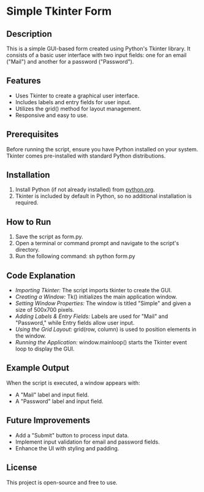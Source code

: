 # Simple Tkinter Form

## Description
This is a simple GUI-based form created using Python's Tkinter library. It consists of a basic user interface with two input fields: one for an email ("Mail") and another for a password ("Password").

## Features
- Uses Tkinter to create a graphical user interface.
- Includes labels and entry fields for user input.
- Utilizes the grid() method for layout management.
- Responsive and easy to use.

## Prerequisites
Before running the script, ensure you have Python installed on your system. Tkinter comes pre-installed with standard Python distributions.

## Installation
1. Install Python (if not already installed) from [python.org](https://www.python.org/).
2. Tkinter is included by default in Python, so no additional installation is required.

## How to Run
1. Save the script as form.py.
2. Open a terminal or command prompt and navigate to the script's directory.
3. Run the following command:
   sh
   python form.py
   

## Code Explanation
- *Importing Tkinter:* The script imports tkinter to create the GUI.
- *Creating a Window:* Tk() initializes the main application window.
- *Setting Window Properties:* The window is titled "Simple" and given a size of 500x700 pixels.
- *Adding Labels & Entry Fields:* Labels are used for "Mail" and "Password," while Entry fields allow user input.
- *Using the Grid Layout:* grid(row, column) is used to position elements in the window.
- *Running the Application:* window.mainloop() starts the Tkinter event loop to display the GUI.

## Example Output
When the script is executed, a window appears with:
- A "Mail" label and input field.
- A "Password" label and input field.

## Future Improvements
- Add a "Submit" button to process input data.
- Implement input validation for email and password fields.
- Enhance the UI with styling and padding.

## License
This project is open-source and free to use.
